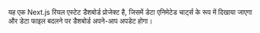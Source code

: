 <!-- Use this file to provide workspace-specific custom instructions to Copilot. For more details, visit https://code.visualstudio.com/docs/copilot/copilot-customization#_use-a-githubcopilotinstructionsmd-file -->

यह एक Next.js रियल एस्टेट डैशबोर्ड प्रोजेक्ट है, जिसमें डेटा एनिमेटेड चार्ट्स के रूप में दिखाया जाएगा और डेटा फाइल बदलने पर डैशबोर्ड अपने-आप अपडेट होगा।
